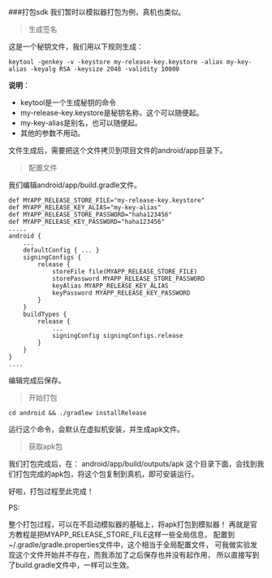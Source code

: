 ###打包sdk
我们暂时以模拟器打包为例，真机也类似。

>生成签名

这是一个秘钥文件，我们用以下规则生成：

```
keytool -genkey -v -keystore my-release-key.keystore -alias my-key-alias -keyalg RSA -keysize 2048 -validity 10000
```
**说明**：<br />
*   keytool是一个生成秘钥的命令
*   my-release-key.keystore是秘钥名称，这个可以随便起。
*   my-key-alias是别名，也可以随便起。
*   其他的参数不用动。

文件生成后，需要把这个文件拷贝到项目文件的android/app目录下。<br />

>配置文件

我们编辑android/app/build.gradle文件。

```
def MYAPP_RELEASE_STORE_FILE="my-release-key.keystore"
def MYAPP_RELEASE_KEY_ALIAS="my-key-alias"
def MYAPP_RELEASE_STORE_PASSWORD="haha123456"
def MYAPP_RELEASE_KEY_PASSWORD="haha123456"
.....
android {
    ...
    defaultConfig { ... }
    signingConfigs {
        release {
            storeFile file(MYAPP_RELEASE_STORE_FILE)
            storePassword MYAPP_RELEASE_STORE_PASSWORD
            keyAlias MYAPP_RELEASE_KEY_ALIAS
            keyPassword MYAPP_RELEASE_KEY_PASSWORD
        }
    }
    buildTypes {
        release {
            ...
            signingConfig signingConfigs.release
        }
    }
}
....
```
编辑完成后保存。

>开始打包


```
cd android && ./gradlew installRelease
```
运行这个命令，会默认在虚拟机安装，并生成apk文件。

>获取apk包

我们打包完成后，在：
android/app/build/outputs/apk
这个目录下面，会找到我们打包完成的apk包，将这个包复制到真机，即可安装运行。


好啦，打包过程至此完成！<br />


PS:<br />

整个打包过程，可以在不启动模拟器的基础上，将apk打包到模拟器！
再就是官方教程是把MYAPP_RELEASE_STORE_FILE这样一些全局信息，
配置到~/.gradle/gradle.properties文件中，这个相当于全局配置文件，
可我做实验发现这个文件开始并不存在，而我添加了之后保存也并没有起作用，
所以直接写到了build.gradle文件中，一样可以生效。
